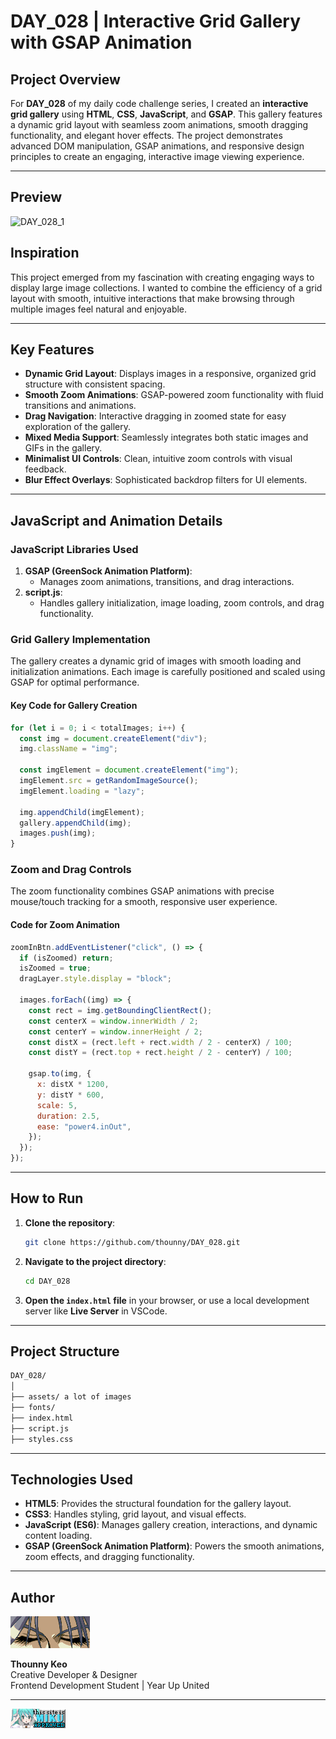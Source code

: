 # DAY_028 | Interactive Grid Gallery with GSAP Animation

## Project Overview

For **DAY_028** of my daily code challenge series, I created an **interactive grid gallery** using **HTML**, **CSS**, **JavaScript**, and **GSAP**. This gallery features a dynamic grid layout with seamless zoom animations, smooth dragging functionality, and elegant hover effects. The project demonstrates advanced DOM manipulation, GSAP animations, and responsive design principles to create an engaging, interactive image viewing experience.

---

## Preview

![DAY_028_1](./assets/DAY_028_1.gif)

## Inspiration

This project emerged from my fascination with creating engaging ways to display large image collections. I wanted to combine the efficiency of a grid layout with smooth, intuitive interactions that make browsing through multiple images feel natural and enjoyable.

---

## Key Features

- **Dynamic Grid Layout**: Displays images in a responsive, organized grid structure with consistent spacing.
- **Smooth Zoom Animations**: GSAP-powered zoom functionality with fluid transitions and animations.
- **Drag Navigation**: Interactive dragging in zoomed state for easy exploration of the gallery.
- **Mixed Media Support**: Seamlessly integrates both static images and GIFs in the gallery.
- **Minimalist UI Controls**: Clean, intuitive zoom controls with visual feedback.
- **Blur Effect Overlays**: Sophisticated backdrop filters for UI elements.

---

## JavaScript and Animation Details

### JavaScript Libraries Used

1. **GSAP (GreenSock Animation Platform)**:
   - Manages zoom animations, transitions, and drag interactions.
2. **script.js**:
   - Handles gallery initialization, image loading, zoom controls, and drag functionality.

### Grid Gallery Implementation

The gallery creates a dynamic grid of images with smooth loading and initialization animations. Each image is carefully positioned and scaled using GSAP for optimal performance.

#### Key Code for Gallery Creation

```javascript
for (let i = 0; i < totalImages; i++) {
  const img = document.createElement("div");
  img.className = "img";
  
  const imgElement = document.createElement("img");
  imgElement.src = getRandomImageSource();
  imgElement.loading = "lazy";
  
  img.appendChild(imgElement);
  gallery.appendChild(img);
  images.push(img);
}
```

### Zoom and Drag Controls

The zoom functionality combines GSAP animations with precise mouse/touch tracking for a smooth, responsive user experience.

#### Code for Zoom Animation

```javascript
zoomInBtn.addEventListener("click", () => {
  if (isZoomed) return;
  isZoomed = true;
  dragLayer.style.display = "block";

  images.forEach((img) => {
    const rect = img.getBoundingClientRect();
    const centerX = window.innerWidth / 2;
    const centerY = window.innerHeight / 2;
    const distX = (rect.left + rect.width / 2 - centerX) / 100;
    const distY = (rect.top + rect.height / 2 - centerY) / 100;

    gsap.to(img, {
      x: distX * 1200,
      y: distY * 600,
      scale: 5,
      duration: 2.5,
      ease: "power4.inOut",
    });
  });
});
```

---

## How to Run

1. **Clone the repository**:
   ```bash
   git clone https://github.com/thounny/DAY_028.git
   ```

2. **Navigate to the project directory**:
   ```bash
   cd DAY_028
   ```

3. **Open the `index.html` file** in your browser, or use a local development server like **Live Server** in VSCode.

---

## Project Structure

```bash
DAY_028/
│
├── assets/ a lot of images
├── fonts/
├── index.html
├── script.js
├── styles.css
```

---

## Technologies Used

- **HTML5**: Provides the structural foundation for the gallery layout.
- **CSS3**: Handles styling, grid layout, and visual effects.
- **JavaScript (ES6)**: Manages gallery creation, interactions, and dynamic content loading.
- **GSAP (GreenSock Animation Platform)**: Powers the smooth animations, zoom effects, and dragging functionality.

---

## Author

![Logo](./assets/index_dwn.gif)

**Thounny Keo**  
Creative Developer & Designer  
Frontend Development Student | Year Up United

---

![miku](./assets/miku.gif)